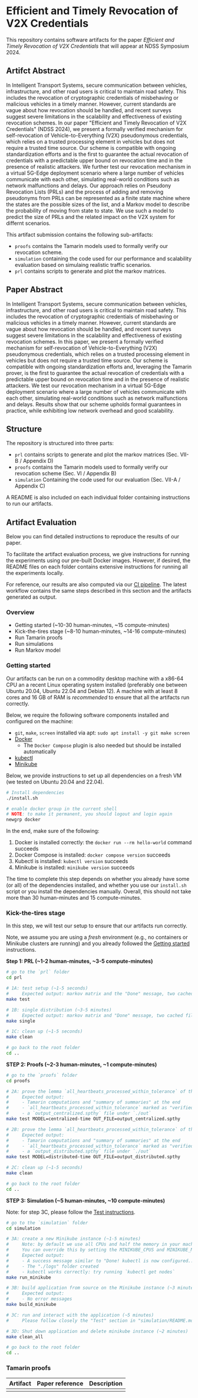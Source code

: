 # Efficient and Timely Revocation of V2X Credentials

This repository contains software artifacts for the paper _Efficient and Timely
Revocation of V2X Credentials_ that will appear at NDSS Symposium 2024.

## Artifct Abstract

In Intelligent Transport Systems, secure communication between vehicles,
infrastructure, and other road users is critical to maintain road safety.
This includes the revocation of cryptographic credentials of misbehaving or
malicious vehicles in a timely manner. However, current standards are vague
about how revocation should be handled, and recent surveys suggest severe
limitations in the scalability and effectiveness of existing revocation
schemes. In our paper "Efficient and Timely Revocation of V2X Credentials"
(NDSS 2024), we present a formally verified mechanism for self-revocation
of Vehicle-to-Everything (V2X) pseudonymous credentials, which relies on a
trusted processing element in vehicles but does not require a trusted time
source. Our scheme is compatible with ongoing standardization efforts and
is the first to guarantee the actual revocation of credentials with a
predictable upper bound on revocation time and in the presence of realistic
attackers. We further test our revocation mechanism in a virtual 5G-Edge
deployment scenario where a large number of vehicles communicate with each
other, simulating real-world conditions such as network malfunctions and
delays. Our approach relies on Pseudony Revocation Lists (PRLs) and the
process of adding and removing pseudonyms from PRLs can be represented as a
finite state machine where the states are the possible sizes of the list,
and a Markov model to describe the probability of moving from state to
state. We use such a model to predict the size of PRLs and the related
impact on the V2X system for differnt scenarios.

This artifact submission contains the following sub-artifacts:

- `proofs` contains the Tamarin models used to formally verify our
  revocation scheme.
- `simulation` containing the code used for our performance and scalability
  evaluation based on simulaing realistic traffic scenarios.
- `prl` contains scripts to generate and plot the markov matrices.


## Paper Abstract

In Intelligent Transport Systems, secure communication between vehicles,
infrastructure, and other road users is critical to maintain road safety. This
includes the revocation of cryptographic credentials of misbehaving or malicious
vehicles in a timely manner. However, current standards are vague about how
revocation should be handled, and recent surveys suggest severe limitations in
the scalability and effectiveness of existing revocation schemes. In this paper,
we present a formally verified mechanism for self-revocation of
Vehicle-to-Everything (V2X) pseudonymous credentials, which relies on a trusted
processing element in vehicles but does not require a trusted time source. Our
scheme is compatible with ongoing standardization efforts and, leveraging the
Tamarin prover, is the first to guarantee the actual revocation of credentials
with a predictable upper bound on revocation time and in the presence of
realistic attackers. We test our revocation mechanism in a virtual 5G-Edge
deployment scenario where a large number of vehicles communicate with each
other, simulating real-world conditions such as network malfunctions and delays.
Results show that our scheme upholds formal guarantees in practice, while
exhibiting low network overhead and good scalability.

## Structure

The repository is structured into three parts:

- `prl`
   contains scripts to generate and plot the markov matrices 
   (Sec. VII-B / Appendix D)
- `proofs`
   contains the Tamarin models used to formally verify our revocation scheme 
   (Sec. VI / Appendix B)
- `simulation`
   Containing the code used for our evaluation 
   (Sec. VII-A / Appendix C)

A README is also included on each individual folder containing instructions to
run our artifacts.

## Artifact Evaluation

Below you can find detailed instructions to reproduce the results of our paper.

To facilitate the artifact evaluation process, we give instructions for running
the experiments using our pre-built Docker images. However, if desired, the
README files on each folder contains extensive instructions for running all the
experiments locally.

For reference, our results are also computed via our [CI
pipeline](https://github.com/gianlucascopelliti/v2x-self-revocation/actions/workflows/simulation.yml).
The latest workflow contains the same steps described in this section and the
artifacts generated as output.

### Overview

* Getting started (~10-30 human-minutes, ~15 compute-minutes)
* Kick-the-tires stage (~8-10 human-minutes, ~14-16 compute-minutes)
* Run Tamarin proofs
* Run simulations
* Run Markov model

### Getting started

Our artifacts can be run on a commodity desktop machine with a x86-64 CPU an a
recent Linux operating system installed (preferably one between Ubuntu 20.04,
Ubuntu 22.04 and Debian 12). A machine with at least 8 cores and 16 GB of RAM is
_recommended_ to ensure that all the artifacts run correctly.

Below, we require the following software components installed and configured on
the machine:
- `git`, `make`, `screen` installed via apt: `sudo apt install -y git make screen`
- [Docker](https://docs.docker.com/engine/install/)
   - The `Docker Compose` plugin is also needed but should be installed
     automatically
- [kubectl](https://kubernetes.io/docs/tasks/tools/install-kubectl-linux/)
- [Minikube](https://minikube.sigs.k8s.io/docs/start/)

Below, we provide instructions to set up all dependencies on a fresh VM (we
tested on Ubuntu 20.04 and 22.04).

```bash
# Install dependencies
./install.sh

# enable docker group in the current shell
# NOTE: to make it permanent, you should logout and login again
newgrp docker
```

In the end, make sure of the following:
1. Docker is installed correctly: the `docker run --rm hello-world` command
   succeeds
2. Docker Compose is installed: `docker compose version` succeeds
3. Kubectl is installed: `kubectl version` succeeds
4. Minikube is installed: `minikube version` succeeds

The time to complete this step depends on whether you already have some (or all)
of the dependencies installed, and whether you use our `install.sh` script or
you install the dependencies manually. Overall, this should not take more than
30 human-minutes and 15 compute-minutes.

### Kick-the-tires stage

In this step, we will test our setup to ensure that our artifacts run correctly.

Note, we assume you are using a _fresh_ environment (e.g., no containers or
Minikube clusters are running) and you already followed the [Getting
started](#getting-started) instructions.

**Step 1: PRL (~1-2 human-minutes, ~3-5 compute-minutes)**

```bash
# go to the `prl` folder
cd prl

# 1A: test setup (~1-5 seconds)
#     Expected output: markov matrix and the "Done" message, two cached files under `./cached`
make test

# 1B: single distribution (~3-5 minutes)
#     Expected output: markov matrix and "Done" message, two cached files under `./cached`
make single

# 1C: clean up (~1-5 seconds)
make clean

# go back to the root folder
cd ..
```

**STEP 2: Proofs (~2-3 human-minutes, ~1 compute-minutes)**

```bash
# go to the `proofs` folder
cd proofs

# 2A: prove the lemma `all_heartbeats_processed_within_tolerance` of the `centralized-time` model (~5 seconds)
#     Expected output: 
#     - Tamarin computations and "summary of summaries" at the end
#     - `all_heartbeats_processed_within_tolerance` marked as "verified"
#     - a `output_centralized.spthy` file under `./out`
make test MODEL=centralized-time OUT_FILE=output_centralized.spthy

# 2B: prove the lemma `all_heartbeats_processed_within_tolerance` of the `distributed-time` model (~20 seconds)
#     Expected output: 
#     - Tamarin computations and "summary of summaries" at the end
#     - `all_heartbeats_processed_within_tolerance` marked as "verified"
#     - a `output_distributed.spthy` file under `./out`
make test MODEL=distributed-time OUT_FILE=output_distributed.spthy

# 2C: clean up (~1-5 seconds)
make clean

# go back to the root folder
cd ..
```

**STEP 3: Simulation (~5 human-minutes, ~10 compute-minutes)**

Note: for step 3C, please follow the [Test instructions](./simulation/README.md#test).

```bash
# go to the `simulation` folder
cd simulation

# 3A: create a new Minikube instance (~1-5 minutes)
#     Note: by default we use all CPUs and half the memory in your machine
#     You can override this by setting the MINIKUBE_CPUS and MINIKUBE_MEMORY variables
#     Expected output:
#     - A success message similar to "Done! kubectl is now configured..."
#     - The "./logs" folder created
#     - kubectl works correctly: try running `kubectl get nodes`
make run_minikube

# 3B: build application from source on the Minikube instance (~3 minutes)
#     Expected output:
#     - No error messages
make build_minikube

# 3C: run and interact with the application (~5 minutes)
#     Please follow closely the "Test" section in "simulation/README.md" (see above)

# 3D: Shut down application and delete minikube instance (~2 minutes)
make clean_all

# go back to the root folder
cd ..
```

### Tamarin proofs

| Artifact     | Paper reference     | Description                            |
|--------------|---------------------|----------------------------------------|
|              |                     |                                        |
